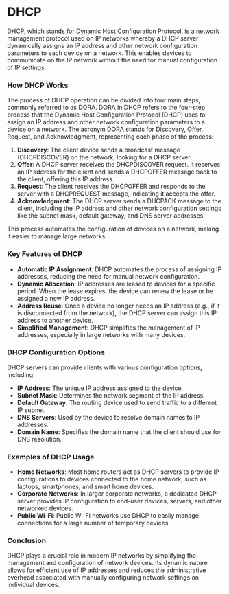 # DHCP

DHCP, which stands for Dynamic Host Configuration Protocol, is a network management protocol used on IP networks whereby a DHCP server dynamically assigns an IP address and other network configuration parameters to each device on a network. This enables devices to communicate on the IP network without the need for manual configuration of IP settings.

### How DHCP Works

The process of DHCP operation can be divided into four main steps, commonly referred to as DORA. DORA in DHCP refers to the four-step process that the Dynamic Host Configuration Protocol (DHCP) uses to assign an IP address and other network configuration parameters to a device on a network. The acronym DORA stands for Discovery, Offer, Request, and Acknowledgment, representing each phase of the process:

1. **Discovery**: The client device sends a broadcast message (DHCPDISCOVER) on the network, looking for a DHCP server.
2. **Offer**: A DHCP server receives the DHCPDISCOVER request. It reserves an IP address for the client and sends a DHCPOFFER message back to the client, offering this IP address.
3. **Request**: The client receives the DHCPOFFER and responds to the server with a DHCPREQUEST message, indicating it accepts the offer.
4. **Acknowledgment**: The DHCP server sends a DHCPACK message to the client, including the IP address and other network configuration settings like the subnet mask, default gateway, and DNS server addresses.

This process automates the configuration of devices on a network, making it easier to manage large networks.

### Key Features of DHCP

- **Automatic IP Assignment**: DHCP automates the process of assigning IP addresses, reducing the need for manual network configuration.
- **Dynamic Allocation**: IP addresses are leased to devices for a specific period. When the lease expires, the device can renew the lease or be assigned a new IP address.
- **Address Reuse**: Once a device no longer needs an IP address (e.g., if it is disconnected from the network), the DHCP server can assign this IP address to another device.
- **Simplified Management**: DHCP simplifies the management of IP addresses, especially in large networks with many devices.

### DHCP Configuration Options

DHCP servers can provide clients with various configuration options, including:

- **IP Address**: The unique IP address assigned to the device.
- **Subnet Mask**: Determines the network segment of the IP address.
- **Default Gateway**: The routing device used to send traffic to a different IP subnet.
- **DNS Servers**: Used by the device to resolve domain names to IP addresses.
- **Domain Name**: Specifies the domain name that the client should use for DNS resolution.

### Examples of DHCP Usage

- **Home Networks**: Most home routers act as DHCP servers to provide IP configurations to devices connected to the home network, such as laptops, smartphones, and smart home devices.
- **Corporate Networks**: In larger corporate networks, a dedicated DHCP server provides IP configuration to end-user devices, servers, and other networked devices.
- **Public Wi-Fi**: Public Wi-Fi networks use DHCP to easily manage connections for a large number of temporary devices.

### Conclusion

DHCP plays a crucial role in modern IP networks by simplifying the management and configuration of network devices. Its dynamic nature allows for efficient use of IP addresses and reduces the administrative overhead associated with manually configuring network settings on individual devices.
